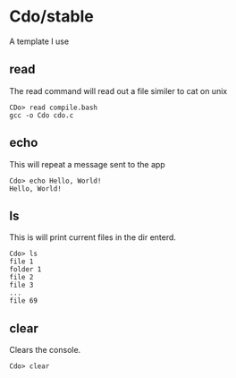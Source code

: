 # Cdo/stable
A template I use

## read
The read command will read out a file similer to cat on unix
```cdo
CDo> read compile.bash
gcc -o Cdo cdo.c
```

## echo
This will repeat a message sent to the app
```cdo
Cdo> echo Hello, World!
Hello, World!
```

## ls
This is will print current files in the dir enterd.
```cdo
Cdo> ls
file 1
folder 1
file 2
file 3
...
file 69
```

## clear
Clears the console.
```cdo
Cdo> clear
```